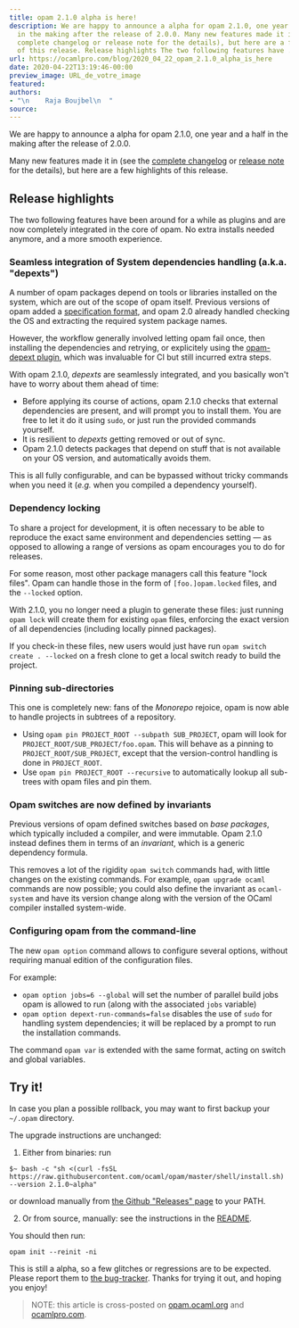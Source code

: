 ```yaml
---
title: opam 2.1.0 alpha is here!
description: We are happy to announce a alpha for opam 2.1.0, one year and a half
  in the making after the release of 2.0.0. Many new features made it in (see the
  complete changelog or release note for the details), but here are a few highlights
  of this release. Release highlights The two following features have ...
url: https://ocamlpro.com/blog/2020_04_22_opam_2.1.0_alpha_is_here
date: 2020-04-22T13:19:46-00:00
preview_image: URL_de_votre_image
featured:
authors:
- "\n    Raja Boujbel\n  "
source:
---
```


<p>We are happy to announce a alpha for opam 2.1.0, one year and a half in the
making after the release of 2.0.0.</p>
<p>Many new features made it in (see the <a href="https://github.com/ocaml/opam/blob/2.1.0-alpha/CHANGES">complete
changelog</a> or <a href="https://github.com/ocaml/opam/releases/tag/2.1.0-alpha">release
note</a> for the details),
but here are a few highlights of this release.</p>
<h2>Release highlights</h2>
<p>The two following features have been around for a while as plugins and are now
completely integrated in the core of opam. No extra installs needed anymore, and
a more smooth experience.</p>
<h3>Seamless integration of System dependencies handling (a.k.a. &quot;depexts&quot;)</h3>
<p>A number of opam packages depend on tools or libraries installed on the system,
which are out of the scope of opam itself. Previous versions of opam added a
<a href="http://opam.ocaml.org/doc/Manual.html#opamfield-depexts">specification format</a>,
and opam 2.0 already handled checking the OS and extracting the required system
package names.</p>
<p>However, the workflow generally involved letting opam fail once, then installing
the dependencies and retrying, or explicitely using the
<a href="https://github.com/ocaml/opam-depext">opam-depext plugin</a>, which was invaluable
for CI but still incurred extra steps.</p>
<p>With opam 2.1.0, <em>depexts</em> are seamlessly integrated, and you basically won't
have to worry about them ahead of time:</p>
<ul>
<li>Before applying its course of actions, opam 2.1.0 checks that external
dependencies are present, and will prompt you to install them. You are free to
let it do it using <code>sudo</code>, or just run the provided commands yourself.
</li>
<li>It is resilient to <em>depexts</em> getting removed or out of sync.
</li>
<li>Opam 2.1.0 detects packages that depend on stuff that is not available on your
OS version, and automatically avoids them.
</li>
</ul>
<p>This is all fully configurable, and can be bypassed without tricky commands when
you need it (<em>e.g.</em> when you compiled a dependency yourself).</p>
<h3>Dependency locking</h3>
<p>To share a project for development, it is often necessary to be able to
reproduce the exact same environment and dependencies setting &mdash; as opposed to
allowing a range of versions as opam encourages you to do for releases.</p>
<p>For some reason, most other package managers call this feature &quot;lock files&quot;.
Opam can handle those in the form of <code>[foo.]opam.locked</code> files, and the
<code>--locked</code> option.</p>
<p>With 2.1.0, you no longer need a plugin to generate these files: just running
<code>opam lock</code> will create them for existing <code>opam</code> files, enforcing the exact
version of all dependencies (including locally pinned packages).</p>
<p>If you check-in these files, new users would just have run
<code>opam switch create . --locked</code> on a fresh clone to get a local switch ready to
build the project.</p>
<h3>Pinning sub-directories</h3>
<p>This one is completely new: fans of the <em>Monorepo</em> rejoice, opam is now able to
handle projects in subtrees of a repository.</p>
<ul>
<li>Using <code>opam pin PROJECT_ROOT --subpath SUB_PROJECT</code>, opam will look for
<code>PROJECT_ROOT/SUB_PROJECT/foo.opam</code>. This will behave as a pinning to
<code>PROJECT_ROOT/SUB_PROJECT</code>, except that the version-control handling is done
in <code>PROJECT_ROOT</code>.
</li>
<li>Use <code>opam pin PROJECT_ROOT --recursive</code> to automatically lookup all sub-trees
with opam files and pin them.
</li>
</ul>
<h3>Opam switches are now defined by invariants</h3>
<p>Previous versions of opam defined switches based on <em>base packages</em>, which
typically included a compiler, and were immutable. Opam 2.1.0 instead defines
them in terms of an <em>invariant</em>, which is a generic dependency formula.</p>
<p>This removes a lot of the rigidity <code>opam switch</code> commands had, with little
changes on the existing commands. For example, <code>opam upgrade ocaml</code> commands are
now possible; you could also define the invariant as <code>ocaml-system</code> and have
its version change along with the version of the OCaml compiler installed
system-wide.</p>
<h3>Configuring opam from the command-line</h3>
<p>The new <code>opam option</code> command allows to configure several options,
without requiring manual edition of the configuration files.</p>
<p>For example:</p>
<ul>
<li><code>opam option jobs=6 --global</code> will set the number of parallel build
jobs opam is allowed to run (along with the associated <code>jobs</code> variable)
</li>
<li><code>opam option depext-run-commands=false</code> disables the use of <code>sudo</code> for
handling system dependencies; it will be replaced by a prompt to run the
installation commands.
</li>
</ul>
<p>The command <code>opam var</code> is extended with the same format, acting on switch and
global variables.</p>
<h2>Try it!</h2>
<p>In case you plan a possible rollback, you may want to first backup your
<code>~/.opam</code> directory.</p>
<p>The upgrade instructions are unchanged:</p>
<ol>
<li>Either from binaries: run
</li>
</ol>
<pre><code class="language-shell-session">$~ bash -c &quot;sh &lt;(curl -fsSL https://raw.githubusercontent.com/ocaml/opam/master/shell/install.sh) --version 2.1.0~alpha&quot;
</code></pre>
<p>or download manually from <a href="https://github.com/ocaml/opam/releases/tag/2.1.0-alpha">the Github &quot;Releases&quot; page</a> to your PATH.</p>
<ol start="2">
<li>Or from source, manually: see the instructions in the <a href="https://github.com/ocaml/opam/tree/2.1.0-alpha#compiling-this-repo">README</a>.
</li>
</ol>
<p>You should then run:</p>
<pre><code class="language-shell-session">opam init --reinit -ni
</code></pre>
<p>This is still a alpha, so a few glitches or regressions are to be expected.
Please report them to <a href="https://github.com/ocaml/opam/issues">the bug-tracker</a>.
Thanks for trying it out, and hoping you enjoy!</p>
<blockquote>
<p>NOTE: this article is cross-posted on
<a href="https://opam.ocaml.org/blog/">opam.ocaml.org</a> and
<a href="https://ocamlpro.com/blog">ocamlpro.com</a>.</p>
</blockquote>


